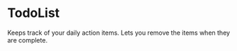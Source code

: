 # TodoList
Keeps track of your daily action items. Lets you remove the items when they are complete.
